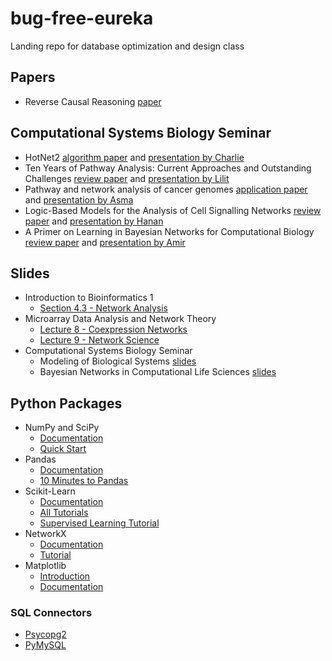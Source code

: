 # bug-free-eureka

Landing repo for database optimization and design class

## Papers

- Reverse Causal Reasoning [paper](http://www.ncbi.nlm.nih.gov/pubmed/24266983)

## Computational Systems Biology Seminar

- HotNet2 [algorithm paper](http://doi.org/10.1038/ng.3168) and [presentation by Charlie](https://docs.google.com/presentation/d/1Jkn3CMpCMublFPLR85SW_0ZAWqxAn7L5eLtEg6Tw-Fw/edit?usp=sharing)
- Ten Years of Pathway Analysis: Current Approaches and Outstanding Challenges [review paper](http://dx.doi.org/10.1371/journal.pcbi.1002375) and [presentation by Lilit]()
- Pathway and network analysis of cancer genomes [application paper](http://doi.org/10.1038/nmeth.3440) and [presentation by Asma]()
- Logic-Based Models for the Analysis of Cell Signalling Networks [review paper](http://doi.org/10.1021/bi902202q) and [presentation by Hanan]()
- A Primer on Learning in Bayesian Networks for Computational Biology [review paper](http://dx.doi.org/10.1371/journal.pcbi.0030129) and [presentation by Amir]()


## Slides

- Introduction to Bioinformatics 1
  - [Section 4.3 - Network Analysis](https://github.com/cthoyt/notebooks/raw/master/bit/bi1/Bioinformatics%20Full.pdf)
- Microarray Data Analysis and Network Theory 
  - [Lecture 8 - Coexpression Networks](https://github.com/cthoyt/notebooks/raw/master/bit/mada/Lecture2015MADA08.pdf)
  - [Lecture 9 - Network Science](https://github.com/cthoyt/notebooks/raw/master/bit/mada/Lecture2015MADA09.pdf)
- Computational Systems Biology Seminar
  - Modeling of Biological Systems [slides](https://raw.githubusercontent.com/bit-lsi/bug-free-eureka/resources/ModelingOfBiologicalSystems.pdf)
  - Bayesian Networks in Computational Life Sciences [slides](https://raw.githubusercontent.com/bit-lsi/bug-free-eureka/resources/BayesianNetworksInComputationalLifeScience.pdf)

## Python Packages

- NumPy and SciPy
  - [Documentation](http://docs.scipy.org/doc/)
  - [Quick Start](https://docs.scipy.org/doc/numpy-dev/user/quickstart.html)
- Pandas
  - [Documentation](http://pandas.pydata.org/pandas-docs/stable/)
  - [10 Minutes to Pandas](http://pandas.pydata.org/pandas-docs/stable/10min.html)
- Scikit-Learn
  - [Documentation](http://scikit-learn.org/stable/)
  - [All Tutorials](http://scikit-learn.org/stable/tutorial/)
  - [Supervised Learning Tutorial](http://scikit-learn.org/stable/tutorial/statistical_inference/supervised_learning.html)
- NetworkX
  - [Documentation](https://networkx.readthedocs.io/en/stable/) 
  - [Tutorial](https://networkx.github.io/documentation/networkx-1.10/tutorial/tutorial.html)
- Matplotlib
  - [Introduction](http://matplotlib.org/)
  - [Documentation](http://matplotlib.org/contents.html)

### SQL Connectors

- [Psycopg2](http://initd.org/psycopg/docs/)
- [PyMySQL](http://pymysql.readthedocs.io/en/latest/)